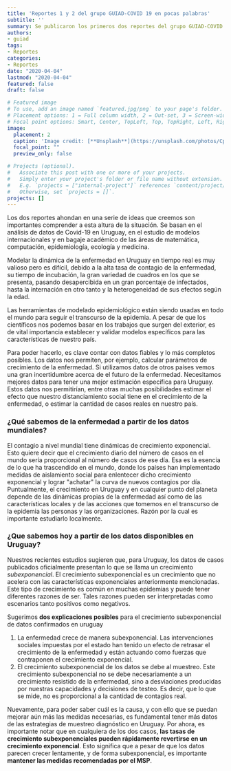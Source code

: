 ```yaml
---
title: 'Reportes 1 y 2 del grupo GUIAD-COVID 19 en pocas palabras'
subtitle: ''
summary: Se publicaron los primeros dos reportes del grupo GUIAD-COVID 19
authors:
- guiad
tags:
- Reportes
categories:
- Reportes
date: "2020-04-04"
lastmod: "2020-04-04"
featured: false
draft: false

# Featured image
# To use, add an image named `featured.jpg/png` to your page's folder.
# Placement options: 1 = Full column width, 2 = Out-set, 3 = Screen-width
# Focal point options: Smart, Center, TopLeft, Top, TopRight, Left, Right, BottomLeft, Bottom, BottomRight
image:
  placement: 2
  caption: 'Image credit: [**Unsplash**](https://unsplash.com/photos/CpkOjOcXdUY)'
  focal_point: ""
  preview_only: false

# Projects (optional).
#   Associate this post with one or more of your projects.
#   Simply enter your project's folder or file name without extension.
#   E.g. `projects = ["internal-project"]` references `content/project/deep-learning/index.md`.
#   Otherwise, set `projects = []`.
projects: []
---
```



Los dos reportes ahondan en una serie de ideas que creemos son importantes comprender a esta altura de la situación. Se basan en el análisis de datos de Covid-19 en Uruguay, en el estudio de modelos internacionales y en bagaje académico de las áreas de matemática, computación, epidemiología, ecología y medicina. 

Modelar la dinámica de la enfermedad en Uruguay en tiempo real es muy valioso pero es difícil, debido a la alta tasa de contagio de la enfermedad, su tiempo de incubación, la gran variedad de cuadros en los que se presenta, pasando desapercibida en un gran porcentaje de infectados, hasta la internación en otro tanto y la heterogeneidad de sus efectos según la edad.
 
Las herramientas de modelado epidemiológico están siendo usadas en todo el mundo para seguir el transcurso de la epidemia. A pesar de que los científicos nos podemos basar en los trabajos que surgen del exterior, es de vital importancia establecer y validar modelos específicos para las características de nuestro país.

Para poder hacerlo, es clave contar con datos fiables y lo más completos posibles. Los datos nos permiten, por ejemplo, calcular parámetros de crecimiento de la enfermedad. Si utilizamos datos de otros países vemos una gran incertidumbre acerca de el futuro de la enfermedad. Necesitamos mejores datos para tener una mejor estimación específica para Uruguay. Estos datos nos permitirían, entre otras muchas posibilidades  estimar el efecto que nuestro distanciamiento social tiene en el crecimiento de la enfermedad, o estimar la cantidad de casos reales en nuestro país. 

### ¿Qué sabemos de la enfermedad a partir de los datos mundiales? 

El contagio a nivel mundial tiene dinámicas de crecimiento exponencial. Esto quiere decir que el crecimiento diario del número de casos en el mundo sería proporcional al número de casos de ese día. Esa es la esencia de lo que ha trascendido en el mundo, donde los países han implementado medidas de aislamiento social para enlentecer dicho crecimiento exponencial y lograr "achatar" la curva de nuevos contagios por día. Puntualmente, el crecimiento en Uruguay y en cualquier punto del planeta depende de las dinámicas propias de la enfermedad así como de las características locales y de  las acciones que tomemos en el transcurso de la epidemia las personas y las organizaciones. Razón por la cual es importante estudiarlo localmente. 
 

### ¿Que sabemos hoy  a partir de los datos disponibles en Uruguay?

Nuestros recientes estudios sugieren que, para Uruguay, los datos de casos publicados oficialmente presentan lo que se llama un crecimiento *subexponencial*. El crecimiento subexponencial es un crecimiento que no acelera con las características exponenciales anteriormente mencionadas. Este tipo de crecimiento es común en muchas epidemias y puede tener diferentes razones de ser. Tales razones pueden ser interpretadas como escenarios tanto positivos como negativos. 

Sugerimos **dos explicaciones posibles** para el  crecimiento subexponencial de datos confirmados en uruguay

1. La enfermedad crece de manera subexponencial. 
Las intervenciones sociales impuestas por el estado han tenido un efecto de retrasar el crecimiento de la enfermedad y están actuando como fuerzas que contraponen el crecimiento exponencial. 
2. El crecimiento subexponencial de los datos se debe al muestreo. 
Este crecimiento subexponencial no se debe necesariamente a un crecimiento resistido de la enfermedad, sino a desviaciones producidas por nuestras capacidades y decisiones de testeo. Es decir, que lo que se mide, no es proporcional a la cantidad de contagios real.

Nuevamente, para poder saber cuál es la causa, y con ello que se puedan mejorar aún más las medidas necesarias, es fundamental tener más datos de las estrategias de muestreo diagnóstico en Uruguay. Por ahora, es importante notar que en cualquiera de los dos casos, **las tasas de crecimiento subexponenciales pueden rápidamente revertirse en un crecimiento exponencial**. Esto significa que a pesar de que los datos parecen crecer lentamente, y de forma subexponencial, es importante **mantener las medidas recomendadas por el MSP**.